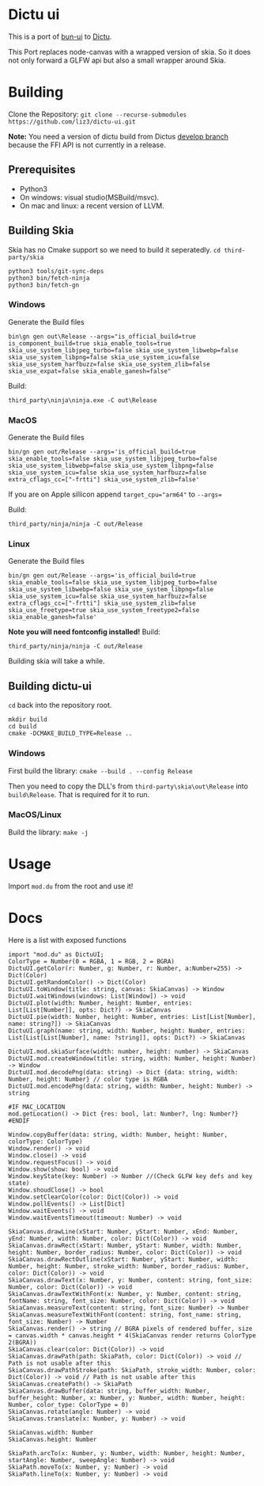 # Dictu ui
This is a port of [bun-ui](https://github.com/liz3/bun-ui.git) to [Dictu](https://dictu-lang.com).

This Port replaces node-canvas with a wrapped version of skia.
So it does not only forward a GLFW api but also a small wrapper around Skia.

# Building
Clone the Repository: `git clone --recurse-submodules https://github.com/liz3/dictu-ui.git`

**Note:** You need a version of dictu build from Dictus [develop branch](https://github.com/dictu-lang/Dictu/tree/develop) because the FFI API is not currently in a release.
## Prerequisites
* Python3
* On windows: visual studio(MSBuild/msvc).
* On mac and linux: a recent version of LLVM.

## Building Skia
Skia has no Cmake support so we need to build it seperatedly.
`cd third-party/skia`

```
python3 tools/git-sync-deps
python3 bin/fetch-ninja
python3 bin/fetch-gn
```
### Windows
Generate the Build files
```
bin\gn gen out\Release --args="is_official_build=true is_component_build=true skia_enable_tools=true skia_use_system_libjpeg_turbo=false skia_use_system_libwebp=false skia_use_system_libpng=false skia_use_system_icu=false skia_use_system_harfbuzz=false skia_use_system_zlib=false skia_use_expat=false skia_enable_ganesh=false"
```
Build:
```
third_party\ninja\ninja.exe -C out\Release
```
### MacOS
Generate the Build files
```
bin/gn gen out/Release --args='is_official_build=true skia_enable_tools=false skia_use_system_libjpeg_turbo=false skia_use_system_libwebp=false skia_use_system_libpng=false skia_use_system_icu=false skia_use_system_harfbuzz=false extra_cflags_cc=["-frtti"] skia_use_system_zlib=false'
```
If you are on Apple sillicon append `target_cpu="arm64"` to `--args=`

Build:
```
third_party/ninja/ninja -C out/Release
```

### Linux

Generate the Build files
```
bin/gn gen out/Release --args='is_official_build=true skia_enable_tools=false skia_use_system_libjpeg_turbo=false skia_use_system_libwebp=false skia_use_system_libpng=false skia_use_system_icu=false skia_use_system_harfbuzz=false extra_cflags_cc=["-frtti"] skia_use_system_zlib=false skia_use_freetype=true skia_use_system_freetype2=false skia_enable_ganesh=false'
```
**Note you will need fontconfig installed!**
Build:
```
third_party/ninja/ninja -C out/Release
```

Building skia will take a while.
## Building dictu-ui
`cd` back into the repository root.

```
mkdir build
cd build
cmake -DCMAKE_BUILD_TYPE=Release ..
```
### Windows
First build the library:
`cmake --build . --config Release`

Then you need to copy the DLL's from `third-party\skia\out\Release` into `build\Release`. That is required for it to run.

### MacOS/Linux
Build the library: `make -j`

# Usage
Import `mod.du` from the root and use it!

# Docs
Here is a list with exposed functions
```
import "mod.du" as DictuUI;
ColorType = Number(0 = RGBA, 1 = RGB, 2 = BGRA)
DictuUI.getColor(r: Number, g: Number, r: Number, a:Number=255) -> Dict(Color)
DictuUI.getRandomColor() -> Dict(Color)
DictuUI.toWindow(title: string, canvas: SkiaCanvas) -> Window
DictuUI.waitWindows(windows: List[Window]) -> void
DictuUI.plot(width: Number, height: Number, entries: List[List[Number]], opts: Dict?) -> SkiaCanvas
DictuUI.pie(width: Number, height: Number, entries: List[List[Number], name: string?]) -> SkiaCanvas
DictuUI.graph(name: string, width: Number, height: Number, entries: List[List[List[Number], name: ?string]], opts: Dict?) -> SkiaCanvas

DictuUI.mod.skiaSurface(width: number, height: number) -> SkiaCanvas
DictuUI.mod.createWindow(title: string, width: Number, height: Number) -> Window
DictuUI.mod.decodePng(data: string) -> Dict {data: string, width: Number, height: Number} // color type is RGBA
DictuUI.mod.encodePng(data: string, width: Number, height: Number) -> string

#IF MAC_LOCATION
mod.getLocation() -> Dict {res: bool, lat: Number?, lng: Number?}
#ENDIF

Window.copyBuffer(data: string, width: Number, height: Number, colorType: ColorType)
Window.render() -> void
Window.close() -> void
Window.requestFocus() -> void
Window.show(show: bool) -> void
Window.keyState(key: Number) -> Number //(Check GLFW key defs and key state)
Window.shoudClose() -> bool
Window.setClearColor(color: Dict(Color)) -> void
Window.pollEvents() -> List[Dict]
Window.waitEvents() -> void
Window.waitEventsTimeout(timeout: Number) -> void

SkiaCanvas.drawLine(xStart: Number, yStart: Number, xEnd: Number, yEnd: Number, width: Number, color: Dict(Color)) -> void
SkiaCanvas.drawRect(xStart: Number, yStart: Number, width: Number, height: Number, border_radius: Number, color: Dict(Color)) -> void
SkiaCanvas.drawRectOutline(xStart: Number, yStart: Number, width: Number, height: Number, stroke_width: Number, border_radius: Number, color: Dict(Color)) -> void
SkiaCanvas.drawText(x: Number, y: Number, content: string, font_size: Number, color: Dict(Color)) -> void
SkiaCanvas.drawTextWithFont(x: Number, y: Number, content: string, fontName: string, font_size: Number, color: Dict(Color)) -> void
SkiaCanvas.measureText(content: string, font_size: Number) -> Number
SkiaCanvas.measureTextWithFont(content: string, font_name: string, font_size: Number) -> Number
SkiaCanvas.render() -> string // BGRA pixels of rendered buffer, size = canvas.width * canvas.height * 4(SkiaCanvas render returns ColorType 2(BGRA))
SkiaCanvas.clear(color: Dict(Color)) -> void
SkiaCanvas.drawPath(path: SkiaPath, color: Dict(Color)) -> void // Path is not usable after this
SkiaCanvas.drawPathStroke(path: SkiaPath, stroke_width: Number, color: Dict(Color)) -> void // Path is not usable after this
SkiaCanvas.createPath() -> SkiaPath
SkiaCanvas.drawBuffer(data: string, buffer_width: Number, buffer_height: Number, x: Number, y: Number, width: Number, height: Number, color_type: ColorType = 0)
SkiaCanvas.rotate(angle: Number) -> void
SkiaCanvas.translate(x: Number, y: Number) -> void

SkiaCanvas.width: Number
SkiaCanvas.height: Number

SkiaPath.arcTo(x: Number, y: Number, width: Number, height: Number, startAngle: Number, sweepAngle: Number) -> void
SkiaPath.moveTo(x: Number, y: Number) -> void
SkiaPath.lineTo(x: Number, y: Number) -> void
```